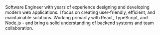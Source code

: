 Software Engineer with years of experience designing and developing modern web applications. I focus on creating user-friendly, efficient, and maintainable solutions. Working primarily with React, TypeScript, and Node.js - and bring a solid understanding of backend systems and team collaboration.
